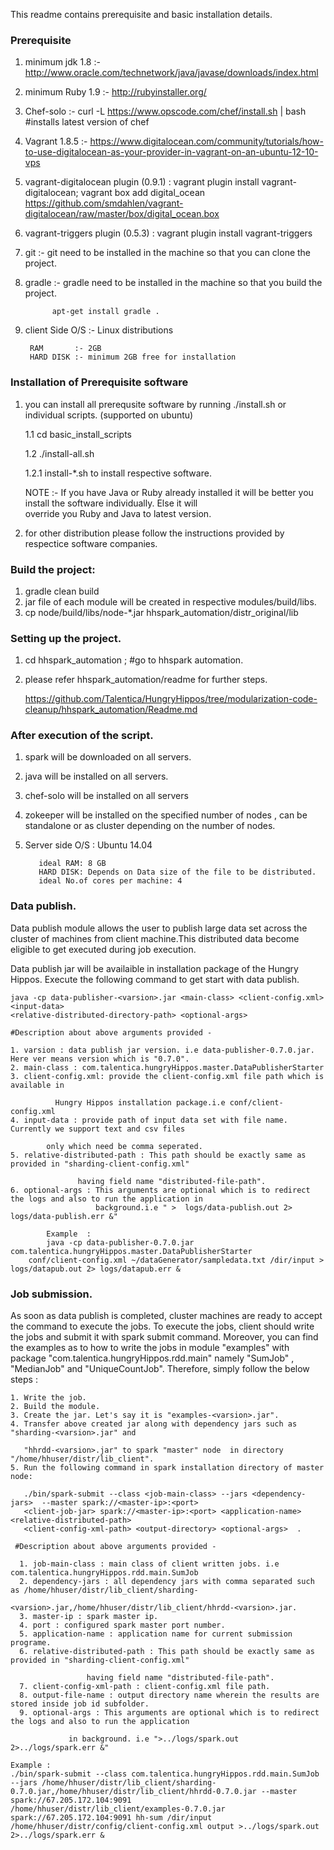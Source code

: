 
This readme contains prerequisite and basic installation details.


### Prerequisite

1) minimum jdk 1.8 :- http://www.oracle.com/technetwork/java/javase/downloads/index.html

2) minimum Ruby 1.9 :- http://rubyinstaller.org/

3) Chef-solo        :-  curl -L https://www.opscode.com/chef/install.sh | bash #installs latest version of chef 

4) Vagrant 1.8.5    :- https://www.digitalocean.com/community/tutorials/how-to-use-digitalocean-as-your-provider-in-vagrant-on-an-ubuntu-12-10-vps

5) vagrant-digitalocean plugin (0.9.1) : vagrant plugin install vagrant-digitalocean; vagrant box add digital_ocean https://github.com/smdahlen/vagrant-digitalocean/raw/master/box/digital_ocean.box

6) vagrant-triggers plugin (0.5.3) : vagrant plugin install vagrant-triggers

7) git :- git need to be installed in the machine so that you can clone the project.

8) gradle :- gradle need to be installed in the machine so that you build the project.
            
             apt-get install gradle .

10) client Side O/S :- Linux distributions
   	   
         RAM       :- 2GB     
         HARD DISK :- minimum 2GB free for installation
   

### Installation of Prerequisite software

1. you can install all prerequsite software by running ./install.sh  or  individual scripts. (supported on ubuntu)

   1.1 cd basic_install_scripts
   
   1.2 ./install-all.sh 
   
   1.2.1 install-*.sh to install respective software.
   
   NOTE :- If you have Java or Ruby already installed it will be better you install the software individually. Else it will   
      override you Ruby and Java to latest version.
2. for other distribution please follow the instructions provided by respectice software companies.

### Build the project:

1. gradle clean build
2. jar file of each module will be created in respective modules/build/libs.
3. cp node/build/libs/node-*.jar hhspark_automation/distr_original/lib

### Setting up the project.

1.  cd hhspark_automation ; #go to hhspark automation.
2.  please refer hhspark_automation/readme for further steps.

    https://github.com/Talentica/HungryHippos/tree/modularization-code-cleanup/hhspark_automation/Readme.md

### After execution of the script.

1. spark will be downloaded on all servers.
2. java will be installed on all servers.
3. chef-solo will be installed on all servers
4. zokeeper will be installed on the specified number of nodes , can be standalone or as cluster depending on the number of nodes.

8. Server side O/S : Ubuntu 14.04

          ideal RAM: 8 GB
          HARD DISK: Depends on Data size of the file to be distributed.
          ideal No.of cores per machine: 4


### Data publish.
Data publish module allows the user to publish large data set across the cluster of machines 
from client machine.This distributed data become eligible to get executed during job execution.

Data publish jar will be availaible in installation package of the Hungry Hippos.
Execute the following command to get start with data publish.

    java -cp data-publisher-<varsion>.jar <main-class> <client-config.xml> <input-data>
    <relative-distributed-directory-path> <optional-args>
            
    #Description about above arguments provided -
              
    1. varsion : data publish jar version. i.e data-publisher-0.7.0.jar. Here ver means version which is "0.7.0".
    2. main-class : com.talentica.hungryHippos.master.DataPublisherStarter
    3. client-config.xml: provide the client-config.xml file path which is available in 
                          
			  Hungry Hippos installation package.i.e conf/client-config.xml
    4. input-data : provide path of input data set with file name. Currently we support text and csv files
                    
		    only which need be comma seperated.
    5. relative-distributed-path : This path should be exactly same as provided in "sharding-client-config.xml" 
                                   
				   having field name "distributed-file-path".
    6. optional-args : This arguments are optional which is to redirect the logs and also to run the application in 			       
                       background.i.e " >  logs/data-publish.out 2> logs/data-publish.err &"
            
            Example  : 
            java -cp data-publisher-0.7.0.jar com.talentica.hungryHippos.master.DataPublisherStarter
	    conf/client-config.xml ~/dataGenerator/sampledata.txt /dir/input > logs/datapub.out 2> logs/datapub.err &
            
            

### Job submission.
As soon as data publish is completed, cluster machines are ready to accept the command to execute the jobs.
To execute the jobs, client should write the jobs and submit it with spark submit command. 
Moreover, you can find the examples as to how to write the jobs in module "examples" with package "com.talentica.hungryHippos.rdd.main"  namely "SumJob" , "MedianJob" and "UniqueCountJob".
Therefore, simply follow the below steps : 
 
	1. Write the job.
	2. Build the module.
	3. Create the jar. Let's say it is "examples-<varsion>.jar".
	4. Transfer above created jar along with dependency jars such as "sharding-<varsion>.jar" and
	   
	   "hhrdd-<varsion>.jar" to spark "master" node  in directory "/home/hhuser/distr/lib_client".
	5. Run the following command in spark installation directory of master node:
				
	   ./bin/spark-submit --class <job-main-class> --jars <dependency-jars>	 --master spark://<master-ip>:<port>
	   <client-job-jar> spark://<master-ip>:<port> <application-name> <relative-distributed-path>
	   <client-config-xml-path> <output-directory> <optional-args>	.
						 
	 #Description about above arguments provided -
					 
	  1. job-main-class : main class of client written jobs. i.e com.talentica.hungryHippos.rdd.main.SumJob
	  2. dependency-jars : all dependency jars with comma separated such as /home/hhuser/distr/lib_client/sharding-                  
	                      <varsion>.jar,/home/hhuser/distr/lib_client/hhrdd-<varsion>.jar.
	  3. master-ip : spark master ip.
	  4. port : configured spark master port number.
	  5. application-name : application name for current submission programe.
	  6. relative-distributed-path : This path should be exactly same as provided in "sharding-client-config.xml"
	                                 
					 having field name "distributed-file-path". 
	  7. client-config-xml-path : client-config.xml file path.
	  8. output-file-name : output directory name wherein the results are stored inside job id subfolder.
	  9. optional-args : This arguments are optional which is to redirect the logs and also to run the application
	                     
			     in background. i.e ">../logs/spark.out 2>../logs/spark.err &"
						 
	Example :
	./bin/spark-submit --class com.talentica.hungryHippos.rdd.main.SumJob --jars /home/hhuser/distr/lib_client/sharding-         
	0.7.0.jar,/home/hhuser/distr/lib_client/hhrdd-0.7.0.jar --master spark://67.205.172.104:9091                                 
	/home/hhuser/distr/lib_client/examples-0.7.0.jar spark://67.205.172.104:9091 hh-sum /dir/input                               
	/home/hhuser/distr/config/client-config.xml output >../logs/spark.out 2>../logs/spark.err &
 


